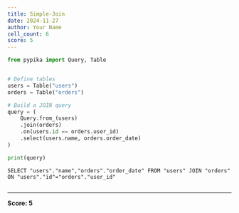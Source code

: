 ```yaml
---
title: Simple-Join
date: 2024-11-27
author: Your Name
cell_count: 6
score: 5
---
```


```python
from pypika import Query, Table
```


```python

```


```python
# Define tables
users = Table("users")
orders = Table("orders")


```


```python
# Build a JOIN query
query = (
    Query.from_(users)
    .join(orders)
    .on(users.id == orders.user_id)
    .select(users.name, orders.order_date)
)
```


```python
print(query)
```

    SELECT "users"."name","orders"."order_date" FROM "users" JOIN "orders" ON "users"."id"="orders"."user_id"



```python

```


---
**Score: 5**
